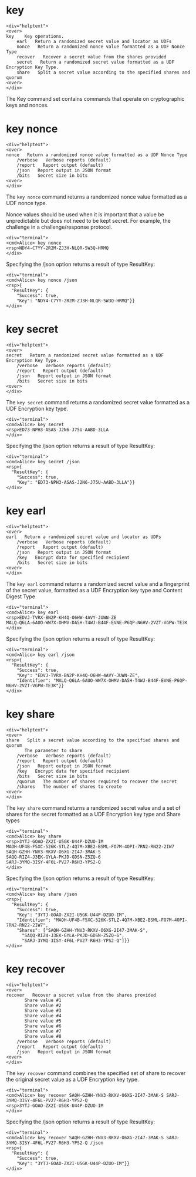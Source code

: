 
# key

~~~~
<div="helptext">
<over>
key    Key operations.
    earl   Return a randomized secret value and locator as UDFs
    nonce   Return a randomized nonce value formatted as a UDF Nonce Type
    recover   Recover a secret value from the shares provided
    secret   Return a randomized secret value formatted as a UDF Encryption Key Type.
    share   Split a secret value according to the specified shares and quorum
<over>
</div>
~~~~

The Key command set contains commands that operate on cryptographic keys and
nonces.


# key nonce

~~~~
<div="helptext">
<over>
nonce   Return a randomized nonce value formatted as a UDF Nonce Type
    /verbose   Verbose reports (default)
    /report   Report output (default)
    /json   Report output in JSON format
    /bits   Secret size in bits
<over>
</div>
~~~~


The `key nonce` command returns a randomized nonce value formatted as a UDF nonce type.

Nonce values should be used when it is important that a value be unpredictable but 
does not need to be kept secret. For example, the challenge in a challenge/response
protocol.


~~~~
<div="terminal">
<cmd>Alice> key nonce
<rsp>NDY4-C7YY-2R2M-ZJ3H-NLQR-5W3Q-HRMQ
</div>
~~~~

Specifying the /json option returns a result of type ResultKey:

~~~~
<div="terminal">
<cmd>Alice> key nonce /json
<rsp>{
  "ResultKey": {
    "Success": true,
    "Key": "NDY4-C7YY-2R2M-ZJ3H-NLQR-5W3Q-HRMQ"}}
</div>
~~~~


# key secret

~~~~
<div="helptext">
<over>
secret   Return a randomized secret value formatted as a UDF Encryption Key Type.
    /verbose   Verbose reports (default)
    /report   Report output (default)
    /json   Report output in JSON format
    /bits   Secret size in bits
<over>
</div>
~~~~

The `key secret` command returns a randomized secret value formatted as a UDF Encryption 
key type.


~~~~
<div="terminal">
<cmd>Alice> key secret
<rsp>ED73-NPH3-ASAS-J2N6-J75U-AABD-3LLA
</div>
~~~~

Specifying the /json option returns a result of type ResultKey:

~~~~
<div="terminal">
<cmd>Alice> key secret /json
<rsp>{
  "ResultKey": {
    "Success": true,
    "Key": "ED73-NPH3-ASAS-J2N6-J75U-AABD-3LLA"}}
</div>
~~~~



# key earl

~~~~
<div="helptext">
<over>
earl   Return a randomized secret value and locator as UDFs
    /verbose   Verbose reports (default)
    /report   Report output (default)
    /json   Report output in JSON format
    /key   Encrypt data for specified recipient
    /bits   Secret size in bits
<over>
</div>
~~~~

The `key earl` command returns a randomized secret value and a fingerprint of the secret 
value, formatted as a UDF Encryption key type and Content Digest Type


~~~~
<div="terminal">
<cmd>Alice> key earl
<rsp>EDVJ-TVRX-BN2P-KH4Q-O6HW-4AVY-JUWN-ZE
MALQ-Q6LA-6AUO-WW7X-OHMV-DA5H-T4WJ-B44F-EVNE-P6QP-N6HV-2VZT-VGPW-TE3K
</div>
~~~~

Specifying the /json option returns a result of type ResultKey:

~~~~
<div="terminal">
<cmd>Alice> key earl /json
<rsp>{
  "ResultKey": {
    "Success": true,
    "Key": "EDVJ-TVRX-BN2P-KH4Q-O6HW-4AVY-JUWN-ZE",
    "Identifier": "MALQ-Q6LA-6AUO-WW7X-OHMV-DA5H-T4WJ-B44F-EVNE-P6QP-N6HV-2VZT-VGPW-TE3K"}}
</div>
~~~~


# key share

~~~~
<div="helptext">
<over>
share   Split a secret value according to the specified shares and quorum
       The parameter to share
    /verbose   Verbose reports (default)
    /report   Report output (default)
    /json   Report output in JSON format
    /key   Encrypt data for specified recipient
    /bits   Secret size in bits
    /quorum   The number of shares required to recover the secret
    /shares   The number of shares to create
<over>
</div>
~~~~

The `key share` command returns a randomized secret value and a set of shares for the secret
formatted as a UDF Encryption key type and Share types


~~~~
<div="terminal">
<cmd>Alice> key share
<rsp>3YTJ-GOAO-ZX2I-U5GK-U44P-DZUO-IM
MAOH-UF4B-F5XC-526K-STLZ-4Q7M-XBE2-BSML-FO7M-4OPI-7RN2-RN22-2IW7
SAQH-GZHH-YNV3-RKXV-O6XG-2I47-3MAK-S
SAQQ-RIZ4-J3EK-GYLA-PKJD-GDSN-Z5ZQ-6
SARJ-3YMQ-3ISY-4F6L-PV27-R6H3-YPS2-Q
</div>
~~~~

Specifying the /json option returns a result of type ResultKey:

~~~~
<div="terminal">
<cmd>Alice> key share /json
<rsp>{
  "ResultKey": {
    "Success": true,
    "Key": "3YTJ-GOAO-ZX2I-U5GK-U44P-DZUO-IM",
    "Identifier": "MAOH-UF4B-F5XC-526K-STLZ-4Q7M-XBE2-BSML-FO7M-4OPI-7RN2-RN22-2IW7",
    "Shares": ["SAQH-GZHH-YNV3-RKXV-O6XG-2I47-3MAK-S",
      "SAQQ-RIZ4-J3EK-GYLA-PKJD-GDSN-Z5ZQ-6",
      "SARJ-3YMQ-3ISY-4F6L-PV27-R6H3-YPS2-Q"]}}
</div>
~~~~



# key recover

~~~~
<div="helptext">
<over>
recover   Recover a secret value from the shares provided
       Share value #1
       Share value #2
       Share value #3
       Share value #4
       Share value #5
       Share value #6
       Share value #7
       Share value #8
    /verbose   Verbose reports (default)
    /report   Report output (default)
    /json   Report output in JSON format
<over>
</div>
~~~~

The `key recover` command combines the specified set of share to recover the original secret 
value as a UDF Encryption key type.


~~~~
<div="terminal">
<cmd>Alice> key recover SAQH-GZHH-YNV3-RKXV-O6XG-2I47-3MAK-S SARJ-3YMQ-3ISY-4F6L-PV27-R6H3-YPS2-Q
<rsp>3YTJ-GOAO-ZX2I-U5GK-U44P-DZUO-IM
</div>
~~~~

Specifying the /json option returns a result of type ResultKey:

~~~~
<div="terminal">
<cmd>Alice> key recover SAQH-GZHH-YNV3-RKXV-O6XG-2I47-3MAK-S SARJ-3YMQ-3ISY-4F6L-PV27-R6H3-YPS2-Q /json
<rsp>{
  "ResultKey": {
    "Success": true,
    "Key": "3YTJ-GOAO-ZX2I-U5GK-U44P-DZUO-IM"}}
</div>
~~~~



